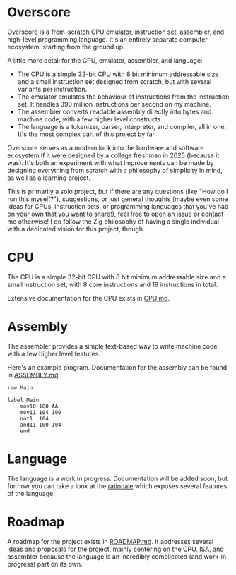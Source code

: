 # Overscore

Overscore is a from-scratch CPU emulator, instruction set, assembler, and
high-level programming language. It's an entirely separate computer ecosystem,
starting from the ground up.

A little more detail for the CPU, emulator, assembler, and language:
- The CPU is a simple 32-bit CPU with 8 bit minimum addressable size and a small instruction set designed from scratch, but with several variants per instruction.
- The emulator emulates the behaviour of instructions from the instruction set. It handles 390 million instructions per second on my machine.
- The assembler converts readable assembly directly into bytes and machine code, with a few higher level constructs.
- The language is a tokenizer, parser, interpreter, and compiler, all in one. It's the most complex part of this project by far.

Overscore serves as a modern look into the hardware and software ecosystem if it
were designed by a college freshman in 2025 (because it was). It's both an
experiment with what improvements can be made by designing everything from
scratch with a philosophy of simplicity in mind, as well as a learning project.

This is primarily a solo project, but if there are any questions (like "How do I
run this myself?"), suggestions, or just general thoughts (maybe even some ideas
for CPUs, instruction sets, or programming languages that you've had on your own
that you want to share!), feel free to open an issue or contact me otherwise! I
do follow the Zig philosophy of having a single individual with a dedicated
vision for this project, though.

# CPU

The CPU is a simple 32-bit CPU with 8 bit minimum addressable size and a small
instruction set, with 8 core instructions and 19 instructions in total.

Extensive documentation for the CPU exists in [CPU.md](CPU.md).

# Assembly

The assembler provides a simple text-based way to write machine code, with a few
higher level features.

Here's an example program. Documentation for the assembly can be found in
[ASSEMBLY.md](ASSEMBLY.md).
```
raw Main

label Main
    mov10 100 AA
    mov11 104 100
    not1  104
    and11 100 104
    end
```

# Language

The language is a work in progress. Documentation will be added soon, but for
now you can take a look at the [rationale](https://gist.github.com/GoldenStack/09cb66ec29ff80e0aebda528d2cdb2e4)
which exposes several features of the language.

# Roadmap

A roadmap for the project exists in [ROADMAP.md](ROADMAP.md). It addresses
several ideas and proposals for the project, mainly centering on the CPU, ISA,
and assembler because the language is an incredibly complicated (and
work-in-progress) part on its own.
